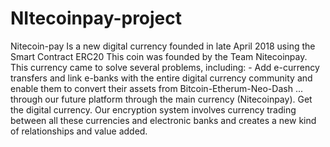 # NItecoinpay-project
Nitecoin-pay  Is a new digital currency founded in late April 2018 using the Smart Contract ERC20 This coin was founded by the Team Nitecoinpay.  This currency came to solve several problems, including:  - Add e-currency transfers and link e-banks with the entire digital currency community and enable them to convert their assets from Bitcoin-Etherum-Neo-Dash ... through our future platform through the main currency (Nitecoinpay). Get the digital currency. Our encryption system involves currency trading between all these currencies and electronic banks and creates a new kind of relationships and value added.
